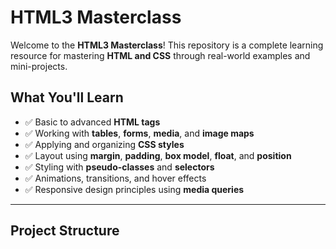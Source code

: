 # HTML3 Masterclass

Welcome to the **HTML3 Masterclass**!
This repository is a complete learning resource for mastering **HTML and CSS** through real-world examples and mini-projects.

## What You'll Learn

- ✅ Basic to advanced **HTML tags**
- ✅ Working with **tables**, **forms**, **media**, and **image maps**
- ✅ Applying and organizing **CSS styles**
- ✅ Layout using **margin**, **padding**, **box model**, **float**, and **position**
- ✅ Styling with **pseudo-classes** and **selectors**
- ✅ Animations, transitions, and hover effects
- ✅ Responsive design principles using **media queries**

---

##  Project Structure

